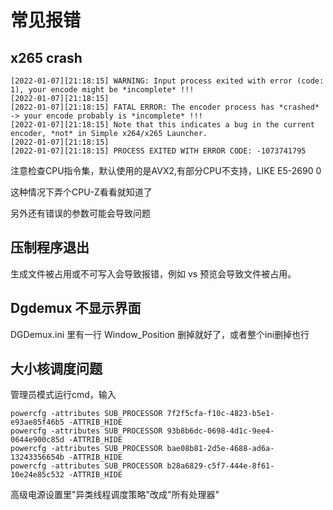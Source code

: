 # 常见报错
## x265 crash
```
[2022-01-07][21:18:15] WARNING: Input process exited with error (code: 1), your encode might be *incomplete* !!!
[2022-01-07][21:18:15] 
[2022-01-07][21:18:15] FATAL ERROR: The encoder process has *crashed* -> your encode probably is *incomplete* !!!
[2022-01-07][21:18:15] Note that this indicates a bug in the current encoder, *not* in Simple x264/x265 Launcher.
[2022-01-07][21:18:15] 
[2022-01-07][21:18:15] PROCESS EXITED WITH ERROR CODE: -1073741795
```
注意检查CPU指令集，默认使用的是AVX2,有部分CPU不支持，LIKE E5-2690 0
 
这种情况下弄个CPU-Z看看就知道了

另外还有错误的参数可能会导致问题

## 压制程序退出

生成文件被占用或不可写入会导致报错，例如 vs 预览会导致文件被占用。

## Dgdemux 不显示界面
DGDemux.ini 里有一行 Window_Position 删掉就好了，或者整个ini删掉也行

## 大小核调度问题

管理员模式运行cmd，输入
```
powercfg -attributes SUB_PROCESSOR 7f2f5cfa-f10c-4823-b5e1-e93ae85f46b5 -ATTRIB_HIDE
powercfg -attributes SUB_PROCESSOR 93b8b6dc-0698-4d1c-9ee4-0644e900c85d -ATTRIB_HIDE
powercfg -attributes SUB_PROCESSOR bae08b81-2d5e-4688-ad6a-13243356654b -ATTRIB_HIDE
powercfg -attributes SUB_PROCESSOR b28a6829-c5f7-444e-8f61-10e24e85c532 -ATTRIB_HIDE
```
高级电源设置里"异类线程调度策略"改成"所有处理器"
